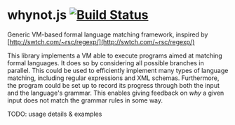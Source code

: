 # whynot.js [![Build Status](https://travis-ci.org/bwrrp/whynot.js.png?branch=master)](https://travis-ci.org/bwrrp/whynot.js)

Generic VM-based formal language matching framework, inspired by [http://swtch.com/~rsc/regexp/](http://swtch.com/~rsc/regexp/)

This library implements a VM able to execute programs aimed at matching formal languages. It does so by considering all possible branches in parallel. This could be used to efficiently implement many types of language matching, including regular expressions and XML schemas. Furthermore, the program could be set up to record its progress through both the input and the language's grammar. This enables giving feedback on *why* a given input does not match the grammar rules in some way.

TODO: usage details & examples
